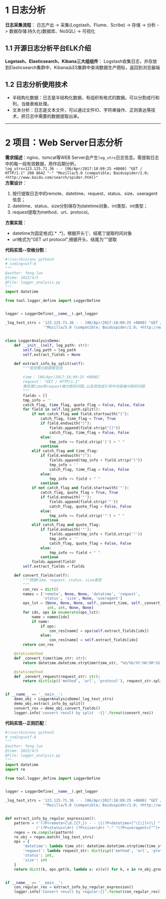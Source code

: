# 1 日志分析
**日志采集流程**：
日志产出 -> 采集(Logstash、Flume、Scribe) -> 存储 -> 分析 -> 数据存储:持久化(数据库、NoSQL) -> 可视化
## 1.1 开源日志分析平台ELK介绍
**Logstash、Elasticsearch、Kibana三大组组件**：
Logstash收集日志，并存放到Elasticsearch集群中，Kibana从ES集群中查询数据生产图标，返回到浏览器端
## 1.2 日志分析使用技术
- 半结构化数据：日志是半结构化数据，有组织有格式的数据。可以分割成行和列，当做表格处理。
- 文本分析：日志是文本文件，可以通过文件IO、字符串操作、正则表达等技术，把日志中需要的数据提取出来。
***
# 2 项目：Web Server日志分析
**需求描述**：nginx、tomcat等WEB Server会产生`log_strs`日志信息。需提取日志中的每一段有效数据，用作后期分析。  
`log_strs=123.125.71.36 - - [06/Apr/2017:18:09:25 +0800] "GET / HTTP/1.1" 200 8642 "-" "Mozilla/5.0 (compatible; Baiduspider/2.0; +http://www.baidu.com/search/spider.html)"`  
**方案设计**：  
1. 按行提取日志中的remote、datetime、request、status、size、useragent信息；
2. datetime、status、size分别保存为datetime对象、int类型、int类型；
3. request提取为method、url、protocol。  
 
**方案实现**：  
- datetime为固定格式[.* .*]，根据开头'['、结尾']'提取时间对象  
- url格式为"GET url protocol",根据开头、结尾为'"'提取

**代码实现--空格分割**：  
```python
#!/usr/bin/env python3
# coding=utf-8
"""
@author: feng.luo
@time: 2022/4/5
@File: logger_analysis.py
"""
import datetime

from tool.logger_define import LoggerDefine


logger = LoggerDefine(__name__).get_logger

_log_test_strs = '123.125.71.36 - - [06/Apr/2017:18:09:25 +0800] "GET /o2o/media.html?menu=3 HTTP/1.1" 200 8642 "-" ' \
                 '"Mozilla/5.0 (compatible; Baiduspider/2.0; +http://www.baidu.com/search/spider.html)"'


class LoggerAnalysisDemo:
    def __init__(self, log_path: str):
        self.log_path = log_path
        self.extract_fields = None

    def extract_info_by_split(self):
        """按空格分割提取信息

        time： [06/Apr/2017:18:09:25 +0800]
        request： "GET / HTTP/1.1"
        需处理time和request被分割的问题,以及其他双引号中内容被分割的问题
        """
        fields = []
        tmp_info = ''
        catch_flag, time_flag, quote_flag = False, False, False
        for field in self.log_path.split():
            if not catch_flag and field.startswith("["):
                catch_flag, time_flag = True, True
                if field.endswith("]"):
                    fields.append(field.strip("[]"))
                    catch_flag, time_flag = False, False
                else:
                    tmp_info += field.strip('[') + " "
                continue
            elif catch_flag and time_flag:
                if field.endswith("]"):
                    fields.append(tmp_info + field.strip("]"))
                    tmp_info = ''
                    catch_flag, time_flag = False, False
                else:
                    tmp_info += field + " "
                continue
            if not catch_flag and field.startswith('"'):
                catch_flag, quote_flag = True, True
                if field.endswith('"'):
                    fields.append(field.strip('"'))
                    catch_flag, quote_flag = False, False
                else:
                    tmp_info += field.strip('"') + " "
                continue
            elif catch_flag and quote_flag:
                if field.endswith('"'):
                    fields.append(tmp_info + field.strip('"'))
                    tmp_info = ''
                    catch_flag, quote_flag = False, False
                else:
                    tmp_info += field + " "
                continue
            fields.append(field)
        self.extract_fields = fields

    def convert_fields(self):
        """转换time、request、status、size类型
        """
        con_res = dict()
        names = ['remote', None, None, 'datatime', 'request',
                 'status', 'size', None, 'useragent']
        ops_lst = [None, None, None, self._convert_time, self._convert_request,
                   int, int, None, None]
        for idx, ops in enumerate(ops_lst):
            name = names[idx]
            if name:
                if ops:
                    con_res[name] = ops(self.extract_fields[idx])
                else:
                    con_res[name] = self.extract_fields[idx]
        return con_res

    @staticmethod
    def _convert_time(time_str: str):
        return datetime.datetime.strptime(time_str, "%d/%b/%Y:%H:%M:%S %z")

    @staticmethod
    def _convert_request(request_str: str):
        return dict(zip(('method', 'url', 'protocol'), request_str.split()))


if __name__ == '__main__':
    demo_obj = LoggerAnalysisDemo(_log_test_strs)
    demo_obj.extract_info_by_split()
    convert_res = demo_obj.convert_fields()
    logger.info('convert result by split  :{}'.format(convert_res))
```  
**代码实现--正则匹配**：
```python
#!/usr/bin/env python3
# coding=utf-8
"""
@author: feng.luo
@time: 2022/4/5
@File: logger_analysis.py
"""
import datetime
import re

from tool.logger_define import LoggerDefine


logger = LoggerDefine(__name__).get_logger

_log_test_strs = '123.125.71.36 - - [06/Apr/2017:18:09:25 +0800] "GET /o2o/media.html?menu=3 HTTP/1.1" 200 8642 "-" ' \
                 '"Mozilla/5.0 (compatible; Baiduspider/2.0; +http://www.baidu.com/search/spider.html)"'


def extract_info_by_regular_expression():
    pattern = r'(?P<remote>[\d.]{7,}) - - \[(?P<datetime>[^\[\]]+)\] "(?P<request>[^"]+)" ' \
              r'(?P<status>\d+) (?P<size>\d+) "-" "(?P<useragent>[^"]+)"'
    regex = re.compile(pattern)
    re_obj = regex.match(_log_test_strs)
    ops = {
        'datetime': lambda time_str: datetime.datetime.strptime(time_str, "%d/%b/%Y:%H:%M:%S %z"),
        'request': lambda request_str: dict(zip(('method', 'url', 'protocol'), request_str.split())),
        'status': int,
        'size': int
    }
    return dict((k, ops.get(k, lambda x: x)(v)) for k, v in re_obj.groupdict().items())


if __name__ == '__main__':
    con_regular_res = extract_info_by_regular_expression()
    logger.info('Convert result by regular:{}'.format(con_regular_res))
```
